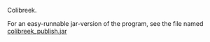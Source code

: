 Colibreek.

For an easy-runnable jar-version of the program, see the file named [colibreek_publish.jar](https://bitbucket.org/madsop/colibreek-public/src/12ac0f25b13afa3123dfecf2ca22b8d5a06f26b2/colibreek_publish.jar?at=default)